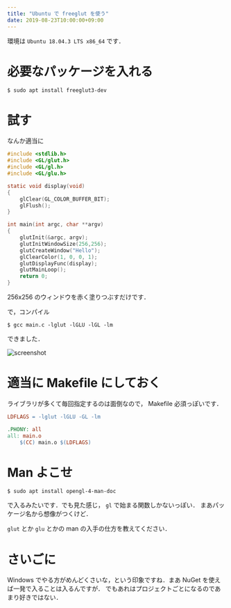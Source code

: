 ```yaml
---
title: "Ubuntu で freeglut を使う"
date: 2019-08-23T10:00:00+09:00
---
```


環境は `Ubuntu 18.04.3 LTS x86_64` です．

# 必要なパッケージを入れる

```shell
$ sudo apt install freeglut3-dev
```

# 試す

なんか適当に

```c
#include <stdlib.h>
#include <GL/glut.h>
#include <GL/gl.h>
#include <GL/glu.h>

static void display(void)
{
    glClear(GL_COLOR_BUFFER_BIT);
    glFlush();
}

int main(int argc, char **argv)
{
    glutInit(&argc, argv);
    glutInitWindowSize(256,256);
    glutCreateWindow("Hello");
    glClearColor(1, 0, 0, 1);
    glutDisplayFunc(display);
    glutMainLoop();
    return 0;
}
```

256x256 のウィンドウを赤く塗りつぶすだけです．

で，コンパイル

```shell
$ gcc main.c -lglut -lGLU -lGL -lm
```

できました．

![screenshot](/images/20190823-freeglut-on-ubuntu/screenshot.png)

# 適当に Makefile にしておく

ライブラリが多くて毎回指定するのは面倒なので， Makefile 必須っぽいです．

```makefile
LDFLAGS = -lglut -lGLU -GL -lm

.PHONY: all
all: main.o
	$(CC) main.o $(LDFLAGS)
```

# Man よこせ

```shell
$ sudo apt install opengl-4-man-doc
```

で入るみたいです．でも見た感じ， `gl` で始まる関数しかないっぽい．
まあパッケージ名から想像がつくけど．

`glut` とか `glu` とかの man の入手の仕方を教えてください．

# さいごに

Windows でやる方がめんどくさいな，という印象ですね．まあ NuGet を使えば一発で入ることは入るんですが．
でもあれはプロジェクトごとになるのであまり好きではない．
